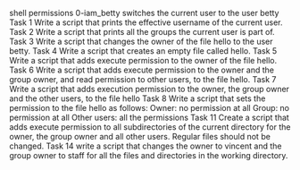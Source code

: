 shell permissions 
0-iam_betty switches the current user to the user betty
Task 1 Write a script that prints the effective username of the current user.
Task 2 Write a script that prints all the groups the current user is part of.
Task 3 Write a script that changes the owner of the file hello to the user betty.
Task 4 Write a script that creates an empty file called hello.
Task 5 Write a script that adds execute permission to the owner of the file hello.
Task 6 Write a script that adds execute permission to the owner and the group owner, and read permission to other users, to the file hello.
Task 7 Write a script that adds execution permission to the owner, the group owner and the other users, to the file hello
Task 8 Write a script that sets the permission to the file hello as follows:
  Owner: no permission at all
  Group: no permission at all
  Other users: all the permissions
Task 11 Create a script that adds execute permission to all subdirectories of the current directory for the owner, the group owner and all other users. Regular files should not be changed.
Task 14 write a script that changes the owner to vincent and the group owner to staff for all the files and directories in the working directory.
